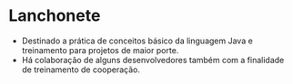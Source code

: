 # Lanchonete
- Destinado a prática de conceitos básico da linguagem Java e treinamento para projetos de maior porte.
- Há colaboração de alguns desenvolvedores também com a finalidade de treinamento de cooperação.

